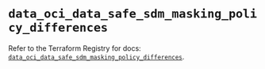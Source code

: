 # `data_oci_data_safe_sdm_masking_policy_differences`

Refer to the Terraform Registry for docs: [`data_oci_data_safe_sdm_masking_policy_differences`](https://registry.terraform.io/providers/oracle/oci/6.18.0/docs/data-sources/data_safe_sdm_masking_policy_differences).
